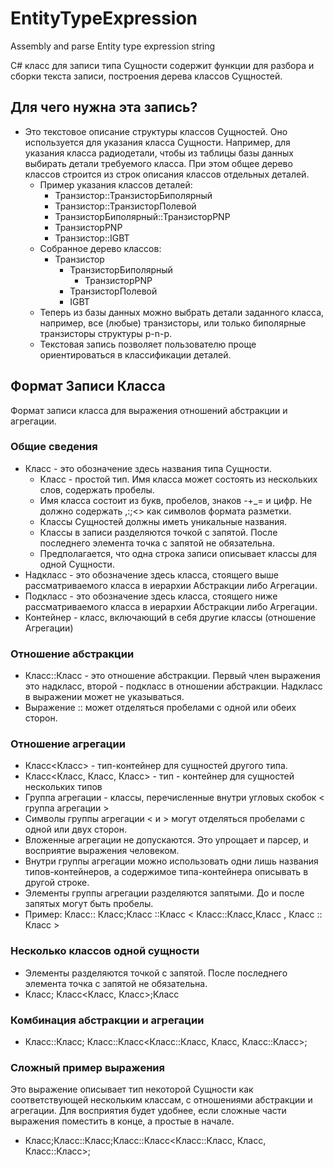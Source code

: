 # EntityTypeExpression
Assembly and parse Entity type expression string

C# класс для записи типа Сущности содержит функции для разбора и сборки текста записи, построения дерева классов Сущностей.

## Для чего нужна эта запись?
* Это текстовое описание структуры классов Сущностей. Оно используется для указания класса Сущности. 
  Например, для указания класса радиодетали, чтобы из таблицы базы данных выбирать детали требуемого класса.
  При этом общее дерево классов строится из строк описания классов отдельных деталей.
  * Пример указания классов деталей:
	  * Транзистор::ТранзисторБиполярный
	  * Транзистор::ТранзисторПолевой
	  * ТранзисторБиполярный::ТранзисторPNP
	  * ТранзисторPNP
	  * Транзистор::IGBT 
  * Собранное дерево классов:
	  * Транзистор
		* ТранзисторБиполярный
		  * ТранзисторPNP
		* ТранзисторПолевой
		* IGBT 
  * Теперь из базы данных можно выбрать детали заданного класса, например, все (любые) транзисторы, или только биполярные транзисторы структуры p-n-p. 
  * Текстовая запись позволяет пользователю проще ориентироваться в классификации деталей. 

## Формат Записи Класса
Формат записи класса для выражения отношений абстракции и агрегации.

### Общие сведения
* Класс - это обозначение здесь названия типа Сущности.
	* Класс - простой тип. Имя класса может состоять из нескольких слов, содержать пробелы.
	* Имя класса состоит из букв, пробелов, знаков -+_= и цифр. Не должно содержать ,:;<> как символов формата разметки. 
	* Классы Сущностей должны иметь уникальные названия.	
	* Классы в записи разделяются точкой с запятой. После последнего элемента точка с запятой не обязательна.
	* Предполагается, что одна строка записи описывает классы для одной Сущности.
* Надкласс - это обозначение здесь класса, стоящего выше рассматриваемого класса в иерархии Абстракции либо Агрегации.
* Подкласс - это обозначение здесь класса, стоящего ниже рассматриваемого класса в иерархии Абстракции либо Агрегации.
* Контейнер - класс, включающий в себя другие классы (отношение Агрегации)

### Отношение абстракции
* Класс::Класс - это отношение абстракции. Первый член выражения это надкласс, второй - подкласс в отношении абстракции. Надкласс в выражении может не указываться.
* Выражение :: может отделяться пробелами с одной или обеих сторон.

### Отношение агрегации
* Класс<Класс> - тип-контейнер для сущностей другого типа.
* Класс<Класс, Класс, Класс> - тип - контейнер для сущностей нескольких типов
* Группа агрегации - классы, перечисленные внутри угловых скобок < группа агрегации >
* Символы группы агрегации < и > могут отделяться пробелами с одной или двух сторон.
* Вложенные агрегации не допускаются. Это упрощает и парсер, и восприятие выражения человеком.
* Внутри группы агрегации можно использовать одни лишь названия типов-контейнеров, а содержимое типа-контейнера описывать в другой строке.  
* Элементы группы агрегации разделяются запятыми. До и после запятых могут быть пробелы.
* Пример: Класс:: Класс;Класс ::Класс < Класс::Класс,Класс , Класс :: Класс >

### Несколько классов одной сущности
* Элементы разделяются точкой с запятой. После последнего элемента точка с запятой не обязательна.
* Класс; Класс<Класс, Класс>;Класс

### Комбинация абстракции и агрегации
* Класс::Класс; Класс::Класс<Класс::Класс, Класс, Класс::Класс>;

### Сложный пример выражения
Это выражение описывает тип некоторой Сущности как соответствующей нескольким классам, с отношениями абстракции и агрегации. 
Для восприятия будет удобнее, если сложные части выражения поместить в конце, а простые в начале.
* Класс;Класс::Класс;Класс::Класс<Класс::Класс, Класс, Класс::Класс>;

 
